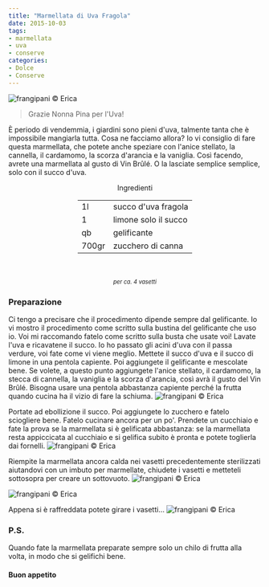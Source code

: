```yaml
---
title: "Marmellata di Uva Fragola"
date: 2015-10-03
tags:
- marmellata
- uva
- conserve
categories:
- Dolce
- Conserve
---
```

![](header.jpg "frangipani © Erica")

> Grazie Nonna Pina per l'Uva!

È periodo di vendemmia, i giardini sono pieni d'uva, talmente tanta che è impossibile mangiarla tutta. Cosa ne facciamo allora? Io vi consiglio di fare questa marmellata, che potete anche speziare con l'anice stellato, la cannella, il cardamomo, la scorza d'arancia e la vaniglia. Così facendo, avrete una marmellata al gusto di Vin Brûlé. O la lasciate semplice semplice, solo con il succo d'uva.


<div id="wrapper" style="text-align: center">    
  <div id="yourdiv" style="display: inline-block;">
    <div class="ingredients">
      <div class="ingredients-title">Ingredienti</div>
      <table>
        <tbody>
          <tr>
            <td>1l</td>
            <td>succo d'uva fragola</td>
          </tr>
          <tr>
            <td>1</td>
            <td>limone solo il succo</td>
          </tr>
          <tr>
            <td>qb</td>
            <td>gelificante</td>
          </tr>
          <tr>
            <td>700gr</td>
            <td>zucchero di canna</td>          
          </tr>
        </tbody>
      </table>
      <br></br>
      <i class="pull-right" style="font-size: 80%;">per ca. 4 vasetti</i>
    </div>
  </div>
</div>


<h3>
  <font color="grey">
    <i class="fa fa-cogs"></i>
  </font> Preparazione
</h3>

Ci tengo a precisare che il procedimento dipende sempre dal gelificante. Io vi mostro il procedimento come scritto sulla bustina del gelificante che uso io. Voi mi raccomando fatelo come scritto sulla busta che usate voi!
Lavate l'uva e ricavatene il succo. Io ho passato gli acini d'uva con il passa verdure, voi fate come vi viene meglio. Mettete il succo d'uva e il succo di limone in una pentola capiente. Poi aggiungete il gelificante e mescolate bene. Se volete, a questo punto aggiungete l'anice stellato, il cardamomo, la stecca di cannella, la vaniglia e la scorza d'arancia, così avrà il gusto del Vin Brûlé. Bisogna usare una pentola abbastanza capiente perché la frutta quando cucina ha il vizio di fare la schiuma.
![](pentola.jpg "frangipani © Erica")

Portate ad ebollizione il succo. Poi aggiungete lo zucchero e fatelo sciogliere bene.
Fatelo cucinare ancora per un po'. Prendete un cucchiaio e fate la prova se la marmellata si è gelificata abbastanza: se la marmellata resta appiccicata al cucchiaio e si gelifica subito è pronta e potete toglierla dai fornelli.
![](gelificata.jpg "frangipani © Erica")

Riempite la marmellata ancora calda nei vasetti precedentemente sterilizzati aiutandovi con un imbuto per marmellate, chiudete i vasetti e metteteli sottosopra per creare un sottovuoto.
![](invasare.jpg "frangipani © Erica")

![](vasetti.jpg "frangipani © Erica")

Appena si è raffreddata potete girare i vasetti...
![](risultato.jpg "frangipani © Erica")


<h3>
  <font color="#FFCC00">
    <i class="fa fa-lightbulb-o"></i>
  </font> P.S.
</h3>

Quando fate la marmellata preparate sempre solo un chilo di frutta alla volta, in modo che si gelifichi bene.

<h4>Buon appetito
  <font color="red">
    <i class="fa fa-smile-o"></i>
  </font>
</h4>